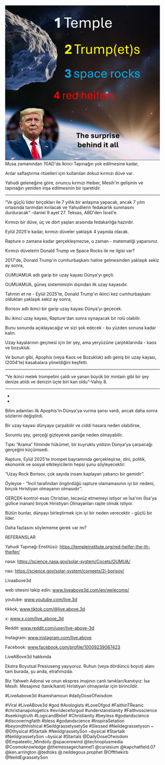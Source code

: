 ![Video cover image](../cover.jpg)
Musa zamanından 70AD'da İkinci Tapınağın yok edilmesine kadar,

Arılar saflaştırma ritüelleri için kullanılan dokuz kırmızı düve var.

Yahudi geleneğine göre, onuncu kırmızı Heiber, Mesih'in gelişinin ve tapınağın yeniden inşa edilmesinin bir işaretidir.

---

“Ve güçlü lider birçokları ile 7 yıllık bir anlaşma yapacak, ancak 7 yılın ortasında tarımdan kırılacak ve Yahudilerin fedakarlık sunmasını durduracak” -daniel 9 ayet 27. Teksas, ABD'den İsrail'e.

Kırmızı bir düve, üç ve dört yaşları arasında fedakarlığa hazırdır.

Eylül 2025'e kadar, kırmızı düveler yaklaşık 4 yaşında olacak.

Rapture o zamana kadar gerçekleşmezse, o zaman - matematiği yaparsınız.

Kırmızı düvelerin Donald Trump ve Space Rocks ile ne ilgisi var?

2017'de, Donald Trump'ın cumhurbaşkanı haline gelmesinden yaklaşık sekiz ay sonra,

OUMUAMUA adlı garip bir uzay kayası Dünya'yı geçti.

OUMUAMUA, güneş sistemimizin dışından ilk uzay kayasıdır.

Tahmin et ne - Eylül 2025'te, Donald Trump'ın ikinci kez cumhurbaşkanı olduktan yaklaşık sekiz ay sonra,

Borisov adlı ikinci bir garip uzay kayası Dünya'yı geçecek.

Bu ikinci uzay kayası, Rapture'dan sonra oynayacak bir rolü olabilir.

Bunu sonunda açıklayacağız ve sizi şok edecek - bu yüzden sonuna kadar kalın.

Uzay kayalarının geçmesi için bir şey, ama yeryüzüne çarptıklarında - kaos ve bozukluk.

Ve bunun gibi, Apophis (veya Kaos ve Bozukluk) adlı geniş bir uzay kayası, (2004'te) kasabalara yöneldiğini keşfetti.

---

“Ve ikinci melek trompetini çaldı ve yanan büyük bir mintain gibi bir şey denize atıldı ve denizin üçte biri kan oldu”-Vahiy 8.

---

-

-

Bilim adamları ilk Apophis'in Dünya'ya vurma şansı vardı, ancak daha sonra sözlerini değiştirdi.

Bir uzay kayası dünyaya çarpabilir ve ciddi hasara neden olabilirse,

Sorumlu şey, gerçeği gizleyerek paniğe neden olmayabilir.

Tıpkı “Arama” filminde hükümet, bir kuyruklu yıldızın Dünya'ya çarpacağı gerçeğini küçümsedi.

Rapture, Eylül 2025'te trompet bayramında gerçekleşirse, dini, politik, ekonomik ve sosyal etkileyicilerin hepsi şunu söyleyecektir:

“Uzay Rock Borisov, çok sayıda insanı kaplayan yabancı bir gemidir”.

Öyleyse - “İncil tarafından öngördüğü rapture olamamasının iyi bir nedeni, birçok Hıristiyan olmayanın olmasıdır”.

GERÇEK-kontrol-esas Christian, tecavüz etmemeyi istiyor ve İsa'nın (İsa'ya gizlice inanan) birçok Hıristiyan Olmayanları rapte olmak istiyor.

Bütün bunlar, dünyayı birleştirmek için iyi bir neden verecektir - güçlü bir lider.

Daha fazlasını söylememe gerek var mı?

REFERANSLAR


Yahudi Tapınağı Enstitüsü: https://templeinstitute.org/red-heifer-the-th-theifer/

nasa: https://science.nasa.gov/solar-system/Cocets/OUMUA/

nas: https://science.gov/solar-system/comeets/2i-borisov/

Livaabove3d


web sitesini takip edin: www.liveabove3d.com/en/welecome/

youtube: www.youtube.com/live.3d

tikkok; www.tiktok.com/@live.above.3d

x: www.x.com/live_above_3d

Reddit: www.reddit.com/user/live-above-3d

Instagram: www.instagram.com/live.above

Facebook: www.facebook.com/profile/10009239087423

LiveABove3d hakkında


Ekstra Boyutsal Presiuseng yayıyoruz. Ruhun (veya dördüncü boyut) alanı tam burada, şu anda, etrafımızda.

Biz Yahweh Adonai ve onun ekspres imajının canlı tanıkları/kanıtıyız: İsa Mesih. Mesajımız (tanık/kanıt) Hıristiyan olmayanlar için birincildir.

#LiveAabove3d #samshamoun #dailyDoseOfwisdom

#Viral #LiveABove3d #god #Avologists #LoveOfgod #FaithinTReanic #christianapologetics #evrideceforgod #understanstianity #Faithvsscience #seekingtruth #LogicandBelief #Christianity #beyless #godandscience #discoveringfaith #bless #godandscience #InspiraSetation #beyondthhishical #SeildgrassetysetySe #Slessed #Neildegrassetyson ~ @Dthysical #Startalk #NeildgrassetySon ~bysical #Startalk #NeildgrassetySon ~bysical #Startals @DailyDoseOfwisdom
@Empateetic_Mindoily @spacerewind @technoplusmedia @Cosmoknowledge @themessagechannel1 @curiasium @kapchatfield.07 @ken.arrington @tedtoks @.neildegous.prophet @Offthekirb @NeildEgrassetySon
